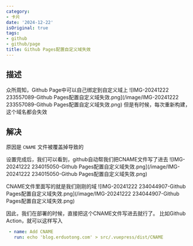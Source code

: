 ```yaml
---
category:
- 卡片
date: '2024-12-22'
isOriginal: true
tags:
- github
- github/page
title: Github Pages配置自定义域失效
---
```

## 描述
众所周知，Github Page中可以自己绑定到自定义域上
![IMG-20241222 233557089-Github Pages配置自定义域失效.png](/image/IMG-20241222 233557089-Github Pages配置自定义域失效.png)
但是有时候，每次重新构建，这个域名都会失效
## 解决
原因是 `CNAME` 文件被覆盖掉导致的

设置完成后，我们可以看到，github自动帮我们把CNAME文件写了进去
![IMG-20241222 234015050-Github Pages配置自定义域失效.png](/image/IMG-20241222 234015050-Github Pages配置自定义域失效.png)

CNAME文件里面写的就是我们刚刚的域
![IMG-20241222 234044907-Github Pages配置自定义域失效.png](/image/IMG-20241222 234044907-Github Pages配置自定义域失效.png)

因此，我们在部署的时候，直接把这个CNAME文件写进去就行了。
比如Github Action，就可以这样写入
```yaml
 - name: Add CNAME
   run: echo 'blog.erduotong.com' > src/.vuepress/dist/CNAME
```